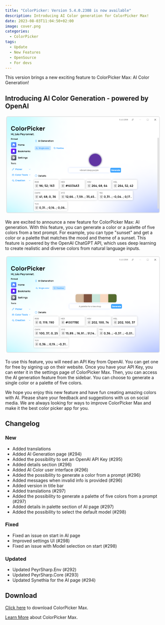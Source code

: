 ```yaml
---
title: "ColorPicker: Version 5.4.0.2308 is now available"
description: Introducing AI Color generation for ColorPicker Max!
date: 2023-08-03T11:04:50+02:00
image: cover.png
categories:
  - ColorPicker
tags:
  - Update
  - New Features
  - OpenSource
  - For devs
---
```


This version brings a new exciting feature to ColorPicker Max: AI Color Generation!

## Introducing AI Color Generation - powered by OpenAI

![The new AI page of ColorPicker Max](1.png)

We are excited to announce a new feature for ColorPicker Max: AI generation. With this feature, you can generate a color or a palette of five colors from a text prompt. For example, you can type "sunset" and get a color or a palette that matches the mood and theme of a sunset. This feature is powered by the OpenAI ChatGPT API, which uses deep learning to create realistic and diverse colors from natural language inputs.

![You can generate color palettes with the new AI page of ColorPicker Max](2.png)

To use this feature, you will need an API Key from OpenAI. You can get one for free by signing up on their website. Once you have your API Key, you can enter it in the settings page of ColorPicker Max. Then, you can access the AI generation feature from the sidebar. You can choose to generate a single color or a palette of five colors.

We hope you enjoy this new feature and have fun creating amazing colors with AI. Please share your feedback and suggestions with us on social media. We are always looking for ways to improve ColorPicker Max and make it the best color picker app for you.

## Changelog

### New

- Added translations
- Added AI Generation page (#294)
- Added the possibility to set an OpenAI API Key (#295)
- Added details section (#296)
- Added AI Color user interface (#296)
- Added the possibility to generate a color from a prompt (#296)
- Added messages when invalid info is provided (#296)
- Added version in title bar
- Added translations (#297)
- Added the possibility to generate a palette of five colors from a prompt (#297)
- Added details in palette section of AI page (#297)
- Added the possibility to select the default model (#298)

### Fixed

- Fixed an issue on start in AI page
- Improved settings UI (#298)
- Fixed an issue with Model selection on start (#298)

### Updated

- Updated PeyrSharp.Env (#292)
- Updated PeyrSharp.Core (#293)
- Updated Synethia for the AI page (#294)

## Download

[Click here](https://tinyurl.com/DownloadColorPickerMax) to download ColorPicker Max.

[Learn More](https://leocorporation.dev/store/colorpickermax) about ColorPicker Max.
